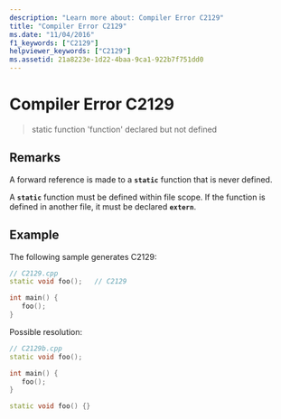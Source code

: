 ```yaml
---
description: "Learn more about: Compiler Error C2129"
title: "Compiler Error C2129"
ms.date: "11/04/2016"
f1_keywords: ["C2129"]
helpviewer_keywords: ["C2129"]
ms.assetid: 21a8223e-1d22-4baa-9ca1-922b7f751dd0
---
```

# Compiler Error C2129

> static function 'function' declared but not defined

## Remarks

A forward reference is made to a **`static`** function that is never defined.

A **`static`** function must be defined within file scope. If the function is defined in another file, it must be declared **`extern`**.

## Example

The following sample generates C2129:

```cpp
// C2129.cpp
static void foo();   // C2129

int main() {
   foo();
}
```

Possible resolution:

```cpp
// C2129b.cpp
static void foo();

int main() {
   foo();
}

static void foo() {}
```
